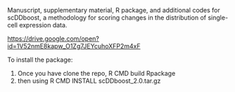 
Manuscript, supplementary material, R package, and additional codes for scDDboost,
a methodology for scoring changes in the distribution of single-cell expression data.

https://drive.google.com/open?id=1V52nmE8kapw_O1Zg7JEYcuhoXFP2m4xF


To install the package:
1. Once you have clone the repo, R CMD build Rpackage 
2. then using R CMD INSTALL scDDboost_2.0.tar.gz

